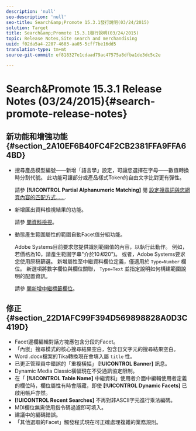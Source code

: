 ```yaml
---
description: 'null'
seo-description: 'null'
seo-title: Search&amp;Promote 15.3.1發行說明(03/24/2015)
solution: Target
title: Search&amp;Promote 15.3.1發行說明(03/24/2015)
topic: Release Notes,Site search and merchandising
uuid: f02da5a4-2207-4603-aa05-5cff7be16dd5
translation-type: tm+mt
source-git-commit: ef818327e1cdaad79ac47575a8dfba1de3dc5c2e

---
```



# Search&amp;Promote 15.3.1 Release Notes (03/24/2015){#search-promote-release-notes}

## 新功能和增強功能 {#section_2A10EF6B40FC4F2CB2381FFA9FFA64BD}

* 搜尋產品模型編號——新增「語言學」設定，可讓您選擇在字母——數值轉換時分割代號。 此功能可讓部分或產品樣式Token的自由文字比對更有彈性。

   請參 **[!UICONTROL Partial Alphanumeric Matching]** 閱 [設定搜尋詞與您網頁內容的匹配方式……](../c-about-linguistics-menu/c-about-words-and-language.md#task_351A9144A51F4B41923BDBACDEF3B616).

* 新增匯出資料檢視結果的功能。

   請參 [閱資料檢視](../c-about-reports-menu/c-about-data-views.md#concept_DCA897D074464BC1861AA47B40CC86C3)。

* 動態產生範圍屬性的範圍自動Facet值分組功能。

   Adobe Systems目前要求您提供識別範圍值的內容，以執行此動作。 例如，若價格為10，請產生範圍字串&quot;介於$10和$20&quot;)。 或者，Adobe Systems要求您使用原稿篩選。 新增屬性至中繼資料欄位定義，僅適用於 `Type=Number` 欄位。 新選項將數字欄位與欄位關聯， `Type=Text` 並指定說明如何構建範圍說明的配置資訊。

   請參 [閱新增中繼標籤欄位](../c-about-settings-menu/c-about-metadata-menu.md#task_6DF188C0FC7F4831A4444CA9AFA615E5)。

## 修正 {#section_22D1AFC99F394D569898828A0D3C419D}

* Facet邊欄編輯對話方塊應包含分段的Facet。
* 「內嵌」搜尋模式的核心搜尋結果空白，包含日文字元的搜尋結果空白。
* Word .docx檔案的Tika轉換現在會填入屬 `title` 性。
* 已更正管理員中錯誤的「重複橫幅」 **[!UICONTROL Banner]** 訊息。
* Dynamic Media Classic橫幅現在不受通訊協定限制。
* 在「 **[!UICONTROL Table Name]** 中繼資料」使用者介面中編輯使用者定義的欄位時，欄位屬性有時會隱藏，即使 **[!UICONTROL Dynamic Facets]** 已啟用帳戶亦然。
* **[!UICONTROL Recent Searches]** 不再對非ASCII字元進行乘法編碼。
* MDI欄位無需使用指令碼過濾即可填入。
* 建議中的編碼錯誤。
* 「其他選取的Facet」觸發程式現在可正確處理複雜的業務規則。

